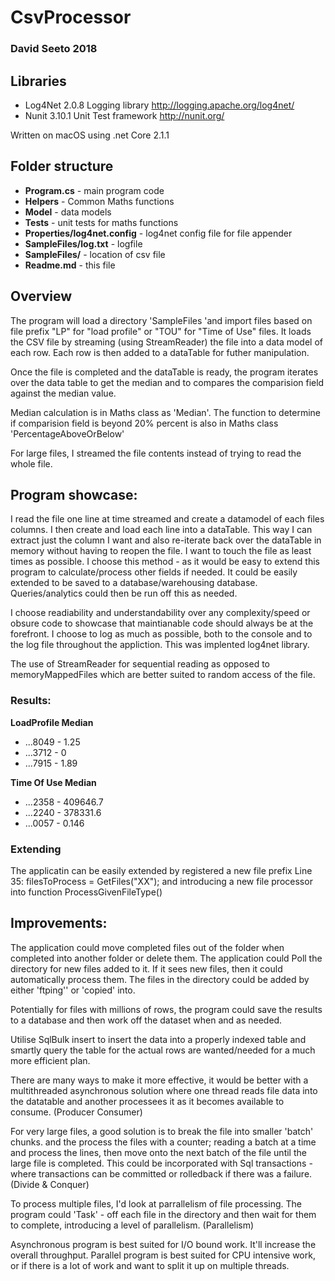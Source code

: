 # CsvProcessor
### David Seeto 2018

## Libraries
* Log4Net 2.0.8 Logging library http://logging.apache.org/log4net/
* Nunit 3.10.1 Unit Test framework http://nunit.org/

Written on macOS using .net Core 2.1.1

## Folder structure
* **Program.cs** - main program code
* **Helpers** - Common Maths functions
* **Model** - data models
* **Tests** - unit tests for maths functions
* **Properties/log4net.config** - log4net config file for file appender
* **SampleFiles/log.txt** - logfile
* **SampleFiles/** - location of csv file
* **Readme.md** - this file



## Overview
The program will load a directory 'SampleFiles 'and import files based on file prefix "LP" for "load profile"
or  "TOU" for "Time of Use" files.
It loads the CSV file by streaming (using StreamReader) the file into a data model of each row.
Each row is then added to a dataTable for futher manipulation.

Once the file is completed and the dataTable is ready, the program iterates over the data table to get the median and to compares
the comparision field against the median value.

Median calculation is in Maths class as 'Median'.
The function to determine if comparision field is beyond 20% percent is also in Maths class 'PercentageAboveOrBelow'

For large files, I streamed the file contents instead of trying to read the whole file.


## Program showcase:
I read the file one line at time streamed and create a datamodel of each files columns.
I then create and load each line into a dataTable. This way I can extract just the column I want and also re-iterate back over the dataTable in memory without 
having to reopen the file. I want to touch the file as least times as possible.
I choose this method - as it would be easy to extend this program to calculate/process other fields if needed. 
It could be easily extended to be saved to a database/warehousing database. Queries/analytics could then be run off this as needed.

I choose readiability and understandability over any complexity/speed or obsure code to showcase that maintianable code should always be at the forefront.
I choose to log as much as possible, both to the console and to the log file throughout the appliction. This was implented log4net library.

The use of StreamReader for sequential reading as opposed to memoryMappedFiles which are better suited to random access of the file.

### Results:
**LoadProfile Median**
* ...8049 - 1.25
* ...3712 - 0
* ...7915 - 1.89


**Time Of Use Median**
* ...2358 - 409646.7
* ...2240 - 378331.6
* ...0057 - 0.146

### Extending
The applicatin can be easily extended by registered a new file prefix
Line 35:  filesToProcess = GetFiles("XX");
and introducing a new file processor into function ProcessGivenFileType()  

## Improvements:
The application could move completed files out of the folder when completed into another folder or delete them.
The application could Poll the directory for new files added to it. If it sees new files, then it could automatically process them.  The files in the directory could be added by either 'ftping'' or 'copied' into.

Potentially for files with millions of rows, the program could save the results to a database and then work off the dataset when and as needed.

Utilise SqlBulk insert to insert the data into a properly indexed table and smartly query the table for the actual rows are wanted/needed for a much more efficient plan.

There are many ways to make it more effective, it would be better with a multithreaded asynchronous solution where
one thread reads file data into the datatable and another processees it as it becomes available to consume. 
(Producer Consumer)

For very large files, a good solution is to break the file into smaller 'batch' chunks. and the process the files with a counter;
reading a batch at a time and process the lines, then move onto the next batch of the file until the large file is completed.
This could be incorporated with Sql transactions - where transactions can be committed or rolledback if there was a failure.
(Divide & Conquer)

To process multiple files, I'd look at parrallelism of file processing.
The program could 'Task' - off each file in the directory and then wait for them to complete, introducing a level of parallelism.
(Parallelism)

Asynchronous program is best suited for I/O bound work. It'll increase the overall throughput.
Parallel program is best suited for CPU intensive work, or if there is a lot of work and want to split it up on multiple threads.








